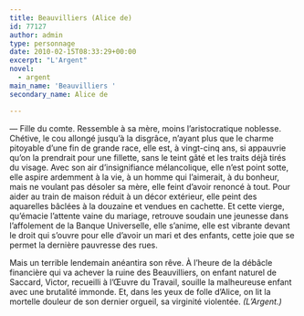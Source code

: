 ```yaml
---
title: Beauvilliers (Alice de)
id: 77127
author: admin
type: personnage
date: 2010-02-15T08:33:29+00:00
excerpt: "L'Argent"
novel:
  - argent
main_name: 'Beauvilliers '
secondary_name: Alice de

---
```

— Fille du comte. Ressemble à sa mère, moins l&rsquo;aristocratique noblesse. Chétive, le cou allongé jusqu&rsquo;à la disgrâce, n&rsquo;ayant plus que le charme pitoyable d&rsquo;une fin de grande race, elle est, à vingt-cinq ans, si appauvrie qu&rsquo;on la prendrait pour une fillette, sans le teint gâté et les traits déjà tirés du visage. Avec son air d&rsquo;insignifiance mélancolique, elle n&rsquo;est point sotte, elle aspire ardemment à la vie, à un homme qui l&rsquo;aimerait, à du bonheur, mais ne voulant pas désoler sa mère, elle feint d&rsquo;avoir renoncé à tout. Pour aider au train de maison réduit à un décor extérieur, elle peint des aquarelles bâclées à la douzaine et vendues en cachette. Et cette vierge, qu&rsquo;émacie l&rsquo;attente vaine du mariage, retrouve soudain une jeunesse dans l&rsquo;affolement de la Banque Universelle, elle s&rsquo;anime, elle est vibrante devant le droit qui s&rsquo;ouvre pour elle d&rsquo;avoir un mari et des enfants, cette joie que se permet la dernière pauvresse des rues.

Mais un terrible lendemain anéantira son rêve. À l&rsquo;heure de la débâcle financière qui va achever la ruine des Beauvilliers, on enfant naturel de Saccard, Victor, recueilli à l&rsquo;Œuvre du Travail, souille la malheureuse enfant avec une brutalité immonde. Et, dans les yeux de folle d&rsquo;Alice, on lit la mortelle douleur de son dernier orgueil, sa virginité violentée. _(L&rsquo;Argent.)_